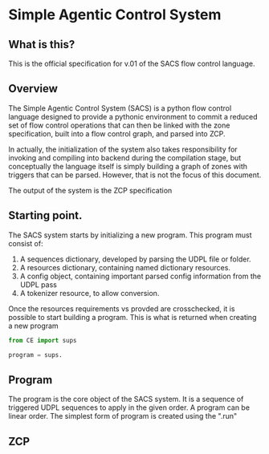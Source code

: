 # Simple Agentic Control System

## What is this?

This is the official specification for v.01 of the 
SACS flow control language.

## Overview

The Simple Agentic Control System (SACS) is a python flow control language designed to provide a pythonic environment to commit a reduced set of flow control operations that can then be linked with the zone specification, built into a flow control graph, and parsed into ZCP. 

In actually, the initialization of the system also takes responsibility for invoking and compiling into backend during the compilation stage, but conceptually the language itself is simply building a graph of zones with triggers that can be parsed. However, that is not the focus of this document.

The output of the system is the ZCP specification

## Starting point.

The SACS system starts by initializing a new program. 
This program must consist of:

1) A sequences dictionary, developed by parsing the UDPL file or folder. 
2) A resources dictionary, containing named dictionary resources.
3) A config object, containing important parsed config information from the UDPL pass
4) A tokenizer resource, to allow conversion.

Once the resources requirements vs provded are crosschecked, it is possible to start building a program. This is what is returned when creating a new program

```python
from CE import sups

program = sups.
```



## Program

The program is the core object of the SACS system. It is a sequence of triggered UDPL sequences to apply in the given order. A program can be linear order. The simplest form of program is created using the ".run"


## ZCP

